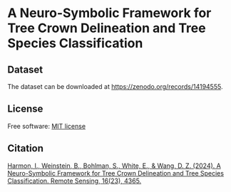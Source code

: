 # A Neuro-Symbolic Framework for Tree Crown Delineation and Tree Species Classification

## Dataset
The dataset can be downloaded at https://zenodo.org/records/14194555.

## License
Free software: [MIT license](https://github.com/ihmn02/forest_ecology_neuro_symbolic_framework/blob/main/LICENSE)

## Citation
[Harmon, I., Weinstein, B., Bohlman, S., White, E., & Wang, D. Z. (2024). A Neuro-Symbolic Framework for Tree Crown Delineation and Tree Species Classification. Remote Sensing, 16(23), 4365.](https://doi.org/10.3390/rs16234365)

